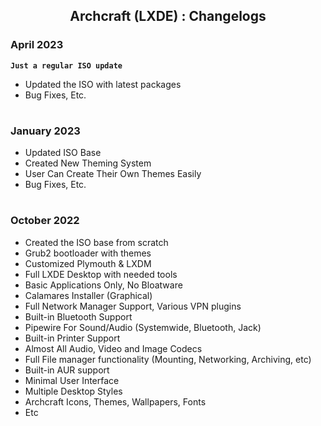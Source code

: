 <h2 align="center">Archcraft (LXDE) : Changelogs</h2>

### April 2023
**`Just a regular ISO update`**
- Updated the ISO with latest packages
- Bug Fixes, Etc.

#

### January 2023

- Updated ISO Base
- Created New Theming System
- User Can Create Their Own Themes Easily
- Bug Fixes, Etc.

#

### October 2022 

- Created the ISO base from scratch
- Grub2 bootloader with themes
- Customized Plymouth & LXDM
- Full LXDE Desktop with needed tools
- Basic Applications Only, No Bloatware
- Calamares Installer (Graphical)
- Full Network Manager Support, Various VPN plugins
- Built-in Bluetooth Support
- Pipewire For Sound/Audio (Systemwide, Bluetooth, Jack)
- Built-in Printer Support
- Almost All Audio, Video and Image Codecs
- Full File manager functionality (Mounting, Networking, Archiving, etc)
- Built-in AUR support
- Minimal User Interface
- Multiple Desktop Styles
- Archcraft Icons, Themes, Wallpapers, Fonts
- Etc
